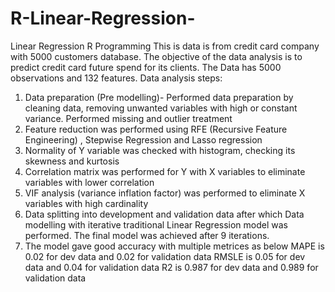 # R-Linear-Regression-
Linear Regression R Programming
This is data is from credit card company with 5000 customers database. 
The objective of the data analysis is to predict credit card future spend for its clients. The Data has 5000 observations and 132 features. 
Data analysis steps:
1)	Data preparation (Pre modelling)- Performed data preparation by cleaning data, removing unwanted variables with high or constant variance. Performed missing and outlier treatment 
2)	Feature reduction was performed using RFE (Recursive Feature Engineering) , Stepwise Regression and Lasso regression 
3)	Normality of Y variable was checked with histogram, checking its skewness and kurtosis
4)	Correlation matrix was performed for Y with X variables to eliminate variables with lower correlation
5)	VIF analysis (variance inflation factor) was performed to eliminate X variables with high cardinality 
6)	Data splitting into development and validation data after which Data modelling with iterative traditional Linear Regression model was performed. The final model was achieved after 9 iterations. 
7)	The model gave good accuracy with multiple metrices as below 
	MAPE is 0.02 for dev data and 0.02 for validation data 
	RMSLE is 0.05 for dev data and 0.04 for validation data 
	R2 is 0.987 for dev data and 0.989 for validation data 

